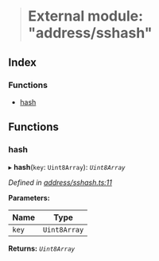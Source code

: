 > # External module: "address/sshash"

## Index

### Functions

* [hash](_address_sshash_.md#hash)

## Functions

###  hash

▸ **hash**(`key`: `Uint8Array`): *`Uint8Array`*

*Defined in [address/sshash.ts:11](https://github.com/polkadot-js/common/blob/09e0b80/packages/util-crypto/src/address/sshash.ts#L11)*

**Parameters:**

Name | Type |
------ | ------ |
`key` | `Uint8Array` |

**Returns:** *`Uint8Array`*